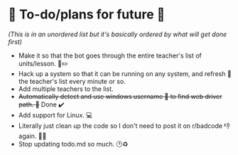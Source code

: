🌈 To-do/plans for future 🚀
======

*(This is in an unordered list but it's basically ordered by what will get done first)*
* Make it so that the bot goes through the entire teacher's list of units/lesson. 📄✏️
* Hack up a system so that it can be running on any system, and refresh 🔄 the teacher's list every minute or so. 
* Add multiple teachers to the list.
* ~~Automatically detect and use windows username 👋 to find web driver path. 💾~~ Done ✔️
* Add support for Linux. 💻
* Literally just clean up the code so I don't need to post it on r/badcode 👎 again. 📧🚫
* Stop updating todo.md so much. 🕑♻️
